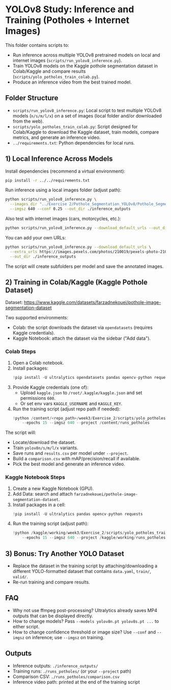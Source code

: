 # YOLOv8 Study: Inference and Training (Potholes + Internet Images)

This folder contains scripts to:

- Run inference across multiple YOLOv8 pretrained models on local and internet images (`scripts/run_yolov8_inference.py`).
- Train YOLOv8 models on the Kaggle pothole segmentation dataset in Colab/Kaggle and compare results (`scripts/yolo_potholes_train_colab.py`).
- Produce an inference video from the best trained model.

## Folder Structure

- `scripts/run_yolov8_inference.py`: Local script to test multiple YOLOv8 models (`n/s/m/l/x`) on a set of images (local folder and/or downloaded from the web).
- `scripts/yolo_potholes_train_colab.py`: Script designed for Colab/Kaggle to download the Kaggle dataset, train models, compare metrics, and generate an inference video.
- `../requirements.txt`: Python dependencies for local runs.

## 1) Local Inference Across Models

Install dependencies (recommend a virtual environment):

```bash
pip install -r ../../requirements.txt
```

Run inference using a local images folder (adjust path):

```bash
python scripts/run_yolov8_inference.py \
  --images_dir "../Exercise 2/Pothole_Segmentation_YOLOv8/Pothole_Segmentation_YOLOv8/valid/images" \
  --imgsz 640 --conf 0.25 --out_dir ./inference_outputs
```

Also test with internet images (cars, motorcycles, etc.):

```bash
python scripts/run_yolov8_inference.py --download_default_urls --out_dir ./inference_outputs
```

You can add your own URLs:

```bash
python scripts/run_yolov8_inference.py --download_default_urls \
  --extra_urls https://images.pexels.com/photos/210019/pexels-photo-210019.jpeg \
  --out_dir ./inference_outputs
```

The script will create subfolders per model and save the annotated images.

## 2) Training in Colab/Kaggle (Kaggle Pothole Dataset)

Dataset: https://www.kaggle.com/datasets/farzadnekouei/pothole-image-segmentation-dataset

Two supported environments:

- Colab: the script downloads the dataset via `opendatasets` (requires Kaggle credentials).
- Kaggle Notebook: attach the dataset via the sidebar ("Add data").

### Colab Steps

1. Open a Colab notebook.
2. Install packages:
   ```python
   !pip install -U ultralytics opendatasets pandas opencv-python requests
   ```
3. Provide Kaggle credentials (one of):
   - Upload `kaggle.json` to `/root/.kaggle/kaggle.json` and set permissions `600`.
   - Or set env vars `KAGGLE_USERNAME` and `KAGGLE_KEY`.
4. Run the training script (adjust repo path if needed):
   ```python
   !python /content/<repo_path>/week3/Exercise_2/scripts/yolo_potholes_train_colab.py \
       --epochs 15 --imgsz 640 --project /content/runs_potholes
   ```

The script will:
- Locate/download the dataset.
- Train `yolov8n/s/m/l/x` variants.
- Save runs and `results.csv` per model under `--project`.
- Build a `comparison.csv` with mAP/precision/recall if available.
- Pick the best model and generate an inference video.

### Kaggle Notebook Steps

1. Create a new Kaggle Notebook (GPU).
2. Add Data: search and attach `farzadnekouei/pothole-image-segmentation-dataset`.
3. Install packages in a cell:
   ```python
   !pip install -U ultralytics pandas opencv-python requests
   ```
4. Run the training script (adjust path):
   ```python
   !python /kaggle/working/week3/Exercise_2/scripts/yolo_potholes_train_colab.py \
       --epochs 15 --imgsz 640 --project /kaggle/working/runs_potholes
   ```

## 3) Bonus: Try Another YOLO Dataset

- Replace the dataset in the training script by attaching/downloading a different YOLO-formatted dataset that contains `data.yaml`, `train/`, `valid/`.
- Re-run training and compare results.

## FAQ

- Why not use ffmpeg post-processing? Ultralytics already saves MP4 outputs that can be displayed directly.
- How to change models? Pass `--models yolov8n.pt yolov8s.pt ...` to either script.
- How to change confidence threshold or image size? Use `--conf` and `--imgsz` on inference; use `--imgsz` on training.

## Outputs

- Inference outputs: `./inference_outputs/`
- Training runs: `./runs_potholes/` (or your `--project` path)
- Comparison CSV: `./runs_potholes/comparison.csv`
- Inference video path: printed at the end of the training script
